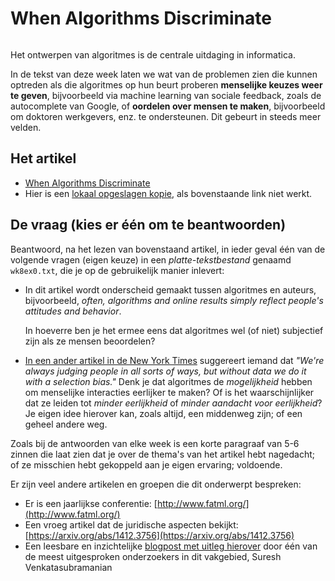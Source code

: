 # When Algorithms Discriminate

```{include} ../class/readings/algoritmen_discrimineren.md
```

Het ontwerpen van algoritmes is de centrale uitdaging in informatica.

In de tekst van deze week laten we wat van de problemen zien die kunnen optreden als die algoritmes op hun beurt proberen **menselijke keuzes weer te geven**, bijvoorbeeld via machine learning van sociale feedback, zoals de autocomplete van Google, of **oordelen over mensen te maken**, bijvoorbeeld om doktoren werkgevers, enz. te ondersteunen. Dit gebeurt in steeds meer velden.

## Het artikel

* [When Algorithms Discriminate](http://www.nytimes.com/2015/07/10/upshot/when-algorithms-discriminate.html?_r=0)
* Hier is een [lokaal opgeslagen kopie](https://github.com/misja/programmeren/raw/master/readings//assets/whenAlgorithmsDiscriminate.pdf), als bovenstaande link niet werkt.

## De vraag (kies er één om te beantwoorden)

Beantwoord, na het lezen van bovenstaand artikel, in ieder geval één van de volgende vragen (eigen keuze) in een *platte-tekstbestand* genaamd `wk8ex0.txt`, die je op de gebruikelijk manier inlevert:

* In dit artikel wordt onderscheid gemaakt tussen algoritmes en auteurs, bijvoorbeeld, *often, algorithms and online results simply reflect people's attitudes and behavior*.

  In hoeverre ben je het ermee eens dat algoritmes wel (of niet) subjectief zijn als ze mensen beoordelen?

* [In een ander artikel in de New York Times](http://bits.blogs.nytimes.com/2015/07/26/using-algorithms-to-determine-character/) suggereert iemand dat *"We're always judging people in all sorts of ways, but without data we do it with a selection bias."* Denk je dat algoritmes de *mogelijkheid* hebben om menselijke interacties eerlijker te maken? Of is het waarschijnlijker dat ze leiden tot *minder eerlijkheid* of *minder aandacht voor eerlijkheid*? Je eigen idee hierover kan, zoals altijd, een middenweg zijn; of een geheel andere weg.

Zoals bij de antwoorden van elke week is een korte paragraaf van 5-6 zinnen die laat zien dat je over de thema's van het artikel hebt nagedacht; of ze misschien hebt gekoppeld aan je eigen ervaring; voldoende.

Er zijn veel andere artikelen en groepen die dit onderwerpt bespreken:

* Er is een jaarlijkse conferentie: [http://www.fatml.org/](http://www.fatml.org/)
* Een vroeg artikel dat de juridische aspecten bekijkt: [https://arxiv.org/abs/1412.3756](https://arxiv.org/abs/1412.3756)
* Een leesbare en inzichtelijke [blogpost met uitleg hierover](https://medium.com/@geomblog/when-an-algorithm-isn-t-2b9fe01b9bb5#.sjendul5h) door één van de meest uitgesproken onderzoekers in dit vakgebied, Suresh Venkatasubramanian

